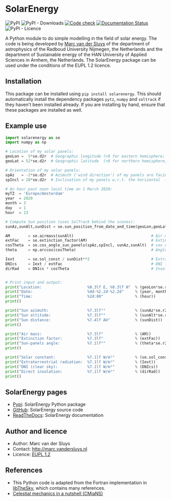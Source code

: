 # SolarEnergy #

![PyPI](https://img.shields.io/pypi/v/solarenergy?color=%230A0)
![PyPI - Downloads](https://img.shields.io/pypi/dm/solarenergy)
[![Code check](https://github.com/MarcvdSluys/SolarEnergy/actions/workflows/code-check.yml/badge.svg)](https://github.com/MarcvdSluys/SolarEnergy/actions/workflows/code-check.yml)
[![Documentation
Status](https://readthedocs.org/projects/solarenergy/badge/?version=latest)](https://solarenergy.readthedocs.io/en/latest/?badge=latest)
![PyPI - Licence](https://img.shields.io/pypi/l/solarenergy?color=%230A0)

A Python module to do simple modelling in the field of solar energy.  The code is being developed by [Marc van
der Sluys](http://marc.vandersluys.nl) of the department of astrophysics of the Radboud University Nijmegen,
the Netherlands and the department of Sustainable energy of the HAN University of Applied Sciences in Arnhem,
the Netherlands.  The SolarEnergy package can be used under the conditions of the EUPL 1.2 licence.


## Installation ##

This package can be installed using `pip install solarenergy`.  This should automatically install the
dependency packages `pytz`, `numpy` and `soltrack` if they haven't been installed already.  If you are
installing by hand, ensure that these packages are installed as well.


## Example use ##

```python
import solarenergy as se
import numpy as np

# Location of my solar panels:
geoLon =  5*se.d2r  # Geographic longitude (>0 for eastern hemisphere; ° -> rad)
geoLat = 52*se.d2r  # Geographic latitude  (>0 for northern hemisphere; ° -> rad)

# Orientation of my solar panels:
spAz   = -2*se.d2r  # Azimuth ('wind direction') of my panels are facing.  Note: South=0, W=90° (pi/2 rad) in the northern hemisphere!  (rad)
spIncl = 28*se.d2r  # Inclination of my panels w.r.t. the horizontal  (rad)

# An hour past noon local time on 1 March 2020:
myTZ  = 'Europe/Amsterdam'
year  = 2020
month = 3
day   = 1
hour  = 13

# Compute Sun position (uses SolTrack behind the scenes):
sunAz,sunAlt,sunDist = se.sun_position_from_date_and_time(geoLon,geoLat, year,month,day, hour, timezone=myTZ)

AM        = se.airmass(sunAlt)                                  # Air mass for this Sun altitude
extFac    = se.extinction_factor(AM)                            # Extinction factor at sea level for this airmass
cosTheta  = se.cos_angle_sun_panels(spAz,spIncl, sunAz,sunAlt)  # cos of the angle with which Sun hits my panels
theta     = np.arccos(cosTheta)                                 # Angle with which Sun hits my panels

Iext      = se.sol_const / sunDist**2                           # Extraterrestrial radiation = Solar constant, scaled with distance
DNIcs     = Iext / extFac                                       # DNI for a clear sky
dirRad    = DNIcs * cosTheta                                    # Insolation of direct sunlight on my panels


# Print input and output:
print("Location:                    %0.3lf E, %0.3lf N"  % (geoLon*se.r2d, geoLat*se.r2d))
print("Date:                        %4d-%2.2d-%2.2d"     % (year, month, day))
print("Time:                        %2d:00"              % (hour))
print()

print("Sun azimuth:                 %7.3lf°"             % (sunAz*se.r2d))
print("Sun altitude:                %7.3lf°"             % (sunAlt*se.r2d))
print("Sun distance:                %7.4lf AU"           % (sunDist))
print()

print("Air mass:                    %7.3lf"              % (AM))
print("Extinction factor:           %7.3lf"              % (extFac))
print("Sun-panels angle:            %7.1lf°"             % (theta*se.r2d))
print()

print("Solar constant:              %7.1lf W/m²"         % (se.sol_const))
print("Extraterrestrial radiation:  %7.1lf W/m²"         % (Iext))
print("DNI (clear sky):             %7.1lf W/m²"         % (DNIcs))
print("Direct insolation:           %7.1lf W/m²"         % (dirRad))
print()
```

## SolarEnergy pages ##

* [Pypi](https://pypi.org/project/solarenergy/): SolarEnergy Python package
* [GitHub](https://github.com/MarcvdSluys/SolarEnergy): SolarEnergy source code
* [ReadTheDocs](https://solarenergy.readthedocs.io): SolarEnergy documentation


## Author and licence ##

* Author: Marc van der Sluys
* Contact: http://marc.vandersluys.nl
* Licence: [EUPL 1.2](https://www.eupl.eu/1.2/en/)


## References ##

* This Python code is adapted from the Fortran implementation in
  [libTheSky](http://libthesky.sourceforge.net/), which contains many references.
* [Celestial mechanics in a nutshell (CMiaNS)](https://cmians.sourceforge.io/)
